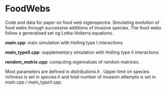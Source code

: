 # FoodWebs
Code and data for paper on food web eigenspectra.
Simulating evolution of food webs through successive additions of invasive species. The food webs follow a generalised set og Lotka-Volterra equations.

***main.cpp***: main simulation with Holling type I interactions

***main_typeII.cpp***: supplementary simulation with Holling type II interactions

***random_matrix.cpp***: computing eigenvalues of random matrices.

Most parameters are defined in *distributions.h* . Upper limit on species richness is set in *species.h* and total number of invasion attempts is set in *main.cpp / main_typeII.cpp*.

